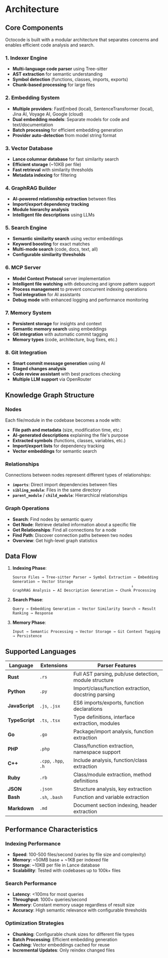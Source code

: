 # Architecture

## Core Components

Octocode is built with a modular architecture that separates concerns and enables efficient code analysis and search.

### 1. Indexer Engine
- **Multi-language code parser** using Tree-sitter
- **AST extraction** for semantic understanding
- **Symbol detection** (functions, classes, imports, exports)
- **Chunk-based processing** for large files

### 2. Embedding System
- **Multiple providers**: FastEmbed (local), SentenceTransformer (local), Jina AI, Voyage AI, Google (cloud)
- **Dual embedding models**: Separate models for code and text/documentation
- **Batch processing** for efficient embedding generation
- **Provider auto-detection** from model string format

### 3. Vector Database
- **Lance columnar database** for fast similarity search
- **Efficient storage** (~10KB per file)
- **Fast retrieval** with similarity thresholds
- **Metadata indexing** for filtering

### 4. GraphRAG Builder
- **AI-powered relationship extraction** between files
- **Import/export dependency tracking**
- **Module hierarchy analysis**
- **Intelligent file descriptions** using LLMs

### 5. Search Engine
- **Semantic similarity search** using vector embeddings
- **Keyword boosting** for exact matches
- **Multi-mode search** (code, docs, text, all)
- **Configurable similarity thresholds**

### 6. MCP Server
- **Model Context Protocol** server implementation
- **Intelligent file watching** with debouncing and ignore pattern support
- **Process management** to prevent concurrent indexing operations
- **Tool integration** for AI assistants
- **Debug mode** with enhanced logging and performance monitoring

### 7. Memory System
- **Persistent storage** for insights and context
- **Semantic memory search** using embeddings
- **Git integration** with automatic commit tagging
- **Memory types** (code, architecture, bug fixes, etc.)

### 8. Git Integration
- **Smart commit message generation** using AI
- **Staged changes analysis**
- **Code review assistant** with best practices checking
- **Multiple LLM support** via OpenRouter

## Knowledge Graph Structure

### Nodes
Each file/module in the codebase becomes a node with:
- **File path and metadata** (size, modification time, etc.)
- **AI-generated descriptions** explaining the file's purpose
- **Extracted symbols** (functions, classes, variables, etc.)
- **Import/export lists** for dependency tracking
- **Vector embeddings** for semantic search

### Relationships
Connections between nodes represent different types of relationships:
- **`imports`**: Direct import dependencies between files
- **`sibling_module`**: Files in the same directory
- **`parent_module`** / **`child_module`**: Hierarchical relationships

### Graph Operations
- **Search**: Find nodes by semantic query
- **Get Node**: Retrieve detailed information about a specific file
- **Get Relationships**: Find all connections for a node
- **Find Path**: Discover connection paths between two nodes
- **Overview**: Get high-level graph statistics

## Data Flow

1. **Indexing Phase**:
   ```
   Source Files → Tree-sitter Parser → Symbol Extraction → Embedding Generation → Vector Storage
                                                        ↓
   GraphRAG Analysis ← AI Description Generation ← Chunk Processing
   ```

2. **Search Phase**:
   ```
   Query → Embedding Generation → Vector Similarity Search → Result Ranking → Response
   ```

3. **Memory Phase**:
   ```
   Input → Semantic Processing → Vector Storage → Git Context Tagging → Persistence
   ```

## Supported Languages

| Language | Extensions | Parser Features |
|----------|------------|----------------|
| **Rust** | `.rs` | Full AST parsing, pub/use detection, module structure |
| **Python** | `.py` | Import/class/function extraction, docstring parsing |
| **JavaScript** | `.js`, `.jsx` | ES6 imports/exports, function declarations |
| **TypeScript** | `.ts`, `.tsx` | Type definitions, interface extraction, modules |
| **Go** | `.go` | Package/import analysis, function extraction |
| **PHP** | `.php` | Class/function extraction, namespace support |
| **C++** | `.cpp`, `.hpp`, `.h` | Include analysis, function/class extraction |
| **Ruby** | `.rb` | Class/module extraction, method definitions |
| **JSON** | `.json` | Structure analysis, key extraction |
| **Bash** | `.sh`, `.bash` | Function and variable extraction |
| **Markdown** | `.md` | Document section indexing, header extraction |

## Performance Characteristics

### Indexing Performance
- **Speed**: 100-500 files/second (varies by file size and complexity)
- **Memory**: ~50MB base + ~1KB per indexed file
- **Storage**: ~10KB per file in Lance database
- **Scalability**: Tested with codebases up to 100k+ files

### Search Performance
- **Latency**: <100ms for most queries
- **Throughput**: 1000+ queries/second
- **Memory**: Constant memory usage regardless of result size
- **Accuracy**: High semantic relevance with configurable thresholds

### Optimization Strategies
- **Chunking**: Configurable chunk sizes for different file types
- **Batch Processing**: Efficient embedding generation
- **Caching**: Vector embeddings cached for reuse
- **Incremental Updates**: Only reindex changed files